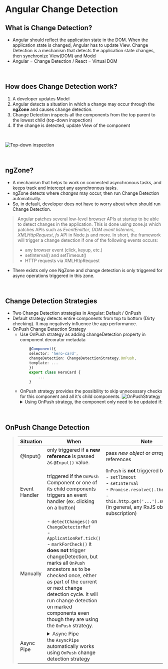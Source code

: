 # Angular Change Detection

## What is Change Detection?
- Angular should reflect the application state in the DOM. When the application state is changed, Angular has to update View. Change Detection is a mechanism that detects the application state changes, then synchronize View(DOM) and Model
- Angular = Change Detection / React = Virtual DOM

</br>

## How does Change Detection work?
1. A developer updates Model
2. Angular detects a situation in which a change may occur through the **ngZone** and causes change detection.
3. Change Detection inspects all the components from the top parent to the lowest child (top-down inspection)
4. If the change is detected, update View of the component

</br>

![Top-down inspection](https://mokkapps.twic.pics/mokkapps.de/blog/the-last-guide-for-angular-change-detection-you-will-ever-need/cd-cycle_wfdcsk.gif)

</br>

## ngZone?
- A mechanism that helps to work on connected asynchronous tasks, and keeps track and intercept any asynchronous tasks.
- ngZone detects where _changes_ may occur, then run Change Detection automatically.
- So, in default, developer does not have to worry about when should run Change Detection.
> Angular patches several low-level browser APIs at startup to be able to detect changes in the application. This is done using zone.js which patches APIs such as _EventEmitter_, _DOM event listeners_, _XMLHttpRequest_, _fs_ API in Node.js and more.
> In short, the framework will trigger a change detection if one of the following events occurs:
> - any browser event (click, keyup, etc.)
> - setInterval() and setTimeout()
> - HTTP requests via XMLHttpRequest

- There exists only one NgZone and change detection is only triggered for async operations triggered in this zone.

</br>

## Change Detection Strategies
- Two Change Detection strategies in Angular: Default / OnPush
- Default strategy detects entire components from top to bottom (Dirty checking). It may negatively influence the app performance.
- OnPush Change Detection Strategy
  - Use OnPush strategy as adding changeDetection property in component decorator metadata
    ```typescript
        @Component({
        selector: 'hero-card',
        changeDetection: ChangeDetectionStrategy.OnPush,
        template: ...
        })
        export class HeroCard {
            ...
        }
    ```
  - OnPush strategy provides the possibility to skip unnecessary checks for this component and all it's child components.
  ![OnPushStrategy](https://mokkapps.twic.pics/mokkapps.de/blog/the-last-guide-for-angular-change-detection-you-will-ever-need/cd-on-push-cycle_te8dai.gif)
    <details><summary>Using OnPush strategy, the component only need to be updated if:</summary>
    <p>
    - the input reference has changed </br>
    - the component or one of its children triggers an event handler </br>
    - change detection is triggered manually </br>
    - an observable linked to the template via the async pipe emits a new value </br>
    </p>
    </details>

 </br>

## OnPush Change Detection
> | Situation | When | Note |
> | ----------- | ----------- | ----------- |
> |@Input()|only triggered if a **new reference** is passed as `@Input()` value.| pass _new object_ or _array_  references
> |Event Handler|triggered if the `OnPush` Component or one of its child components triggers an event handler (ex. clicking on a button)|`OnPush` is **not** triggered by</br> - `setTimeout`</br> -  `setInterval`</br> -  `Promise.resolve().then()`</br> -  `this.http.get('...').subscribe()` (in general, any RxJS observable subscription)
> |Manually| - `detectChanges()` on `ChangeDetectorRef` </br> - `ApplicationRef.tick()` </br> - `markForCheck()` it **does not** trigger changeDetection, but marks all `OnPush` ancestors as to be checked once, either as part of the current or next change detection cycle. It will run change detection on marked components even though they are using the `OnPush` strategy.|
> |Async Pipe|<details><summary>Async Pipe</summary><p>The built-in `AsyncPipe` subscribes to an observable and returns the latest value it has emitted. Internally the `AsyncPipe` calls `markForCheck` each time a new value is emitted [AsyncPipe code reference](https://github.com/angular/angular/blob/5.2.10/packages/common/src/pipes/async_pipe.ts#L139)</p></details> the `AsyncPipe` automatically works using `OnPush` change detection strategy||
